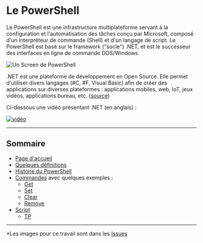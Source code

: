 # Le PowerShell

Le PowerShell est une infrastructure multiplateforme servant à la configuration et l'automatisation des tâches conçu par Microsoft, composé d'un interpréteur de commande (Shell) et d'un langage de script. Le PowerShell est basé sur le framework ("socle") .NET, et est le successeur des interfaces en ligne de commande DOS/Windows.

![Un Screen de PowerShell](https://user-images.githubusercontent.com/73824294/102160741-4c34ca80-3e86-11eb-980b-49e765ca922d.png)

.NET est une plateforme de développement en Open Source. Elle permet d'utiliser divers langages (#C, #F, Visual Basic) afin de créer des applications sur diverses plateformes : applications mobiles, web, IoT, jeux vidéos, applications bureau, etc. ([source](https://docs.microsoft.com/en-us/dotnet/core/introduction))

Ci-dessous une vidéo présentant .NET (en anglais) :

[![vidéo](https://user-images.githubusercontent.com/73824294/102161730-21e40c80-3e88-11eb-9217-f35eece9b3ef.PNG)](https://youtu.be/eIHKZfgddLM?t=17)

---------------------------------------------------------------------------
## Sommaire

* [Page d'accueil](https://github.com/aletrou/Cours-Linux/blob/main/README.md)
* [Quelques définitions](https://github.com/aletrou/Cours-Linux/blob/main/d%C3%A9finitions.md)
* [Histoire du PowerShell](https://github.com/aletrou/Cours-Linux/blob/main/histoire.md)
* [Commandes](https://github.com/aletrou/Cours-Linux/blob/main/commandes.md) avec quelques exemples :
  * [Get](https://github.com/aletrou/Cours-Linux/blob/main/cmdlet/get.md)
  * [Set](https://github.com/aletrou/Cours-Linux/blob/main/cmdlet/set.md)
  * [Clear](https://github.com/aletrou/Cours-Linux/blob/main/cmdlet/clear.md)
  * [Remove](https://github.com/aletrou/Cours-Linux/blob/main/cmdlet/remove.md)
* [Script](https://github.com/aletrou/Cours-Linux/blob/main/script.md)
  * [TP](https://github.com/aletrou/Cours-Linux/blob/main/TP/1)

--------------------------------------------------------------------------

*Les images pour ce travail sont dans les [Issues](https://github.com/aletrou/Cours-Linux/issues)
